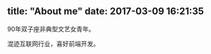 title: "About me"
date: 2017-03-09 16:21:35
---

90年双子座非典型文艺女青年。

混迹互联网行业，喜好前端开发。

<!-- {% img photo /album/photo/virola2016.jpg %} -->